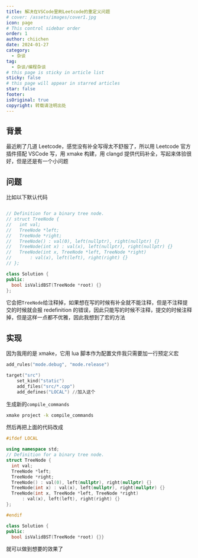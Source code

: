 ```yaml
---
title: 解决在VSCode里刷Leetcode的重定义问题
# cover: /assets/images/cover1.jpg
icon: page
# This control sidebar order
order: 1
author: chiichen
date: 2024-01-27
category:
  - 杂谈
tag:
  - 杂谈/编程杂谈
# this page is sticky in article list
sticky: false
# this page will appear in starred articles
star: false
footer:
isOriginal: true
copyright: 转载请注明出处
---
```


## 背景

最近刷了几道 Leetcode，感觉没有补全写得太不舒服了，所以用 Leetcode 官方插件搭配 VSCode 写，用 xmake 构建，用 clangd 提供代码补全，写起来体验很好，但是还是有一个小问题

## 问题

比如以下默认代码

```cpp

// Definition for a binary tree node.
// struct TreeNode {
//   int val;
//   TreeNode *left;
//   TreeNode *right;
//   TreeNode() : val(0), left(nullptr), right(nullptr) {}
//   TreeNode(int x) : val(x), left(nullptr), right(nullptr) {}
//   TreeNode(int x, TreeNode *left, TreeNode *right)
//       : val(x), left(left), right(right) {}
// };

class Solution {
public:
  bool isValidBST(TreeNode *root) {}
};
```

它会把`TreeNode`给注释掉，如果想在写的时候有补全就不能注释，但是不注释提交的时候就会报 redefinition 的错误，因此只能写的时候不注释，提交的时候注释掉，但是这样一点都不优雅，因此我想到了宏的方法

## 实现

因为我用的是 xmake，它用 lua 脚本作为配置文件我只需要加一行预定义宏

```lua
add_rules("mode.debug", "mode.release")

target("src")
    set_kind("static")
    add_files("src/*.cpp")
    add_defines("LOCAL") //加入这个

```

生成新的`compile_commands`

```bash
xmake project -k compile_commands
```

然后再把上面的代码改成

```cpp
#ifdef LOCAL

using namespace std;
// Definition for a binary tree node.
struct TreeNode {
  int val;
  TreeNode *left;
  TreeNode *right;
  TreeNode() : val(0), left(nullptr), right(nullptr) {}
  TreeNode(int x) : val(x), left(nullptr), right(nullptr) {}
  TreeNode(int x, TreeNode *left, TreeNode *right)
      : val(x), left(left), right(right) {}
};

#endif

class Solution {
public:
  bool isValidBST(TreeNode *root) {}}
```

就可以做到想要的效果了
